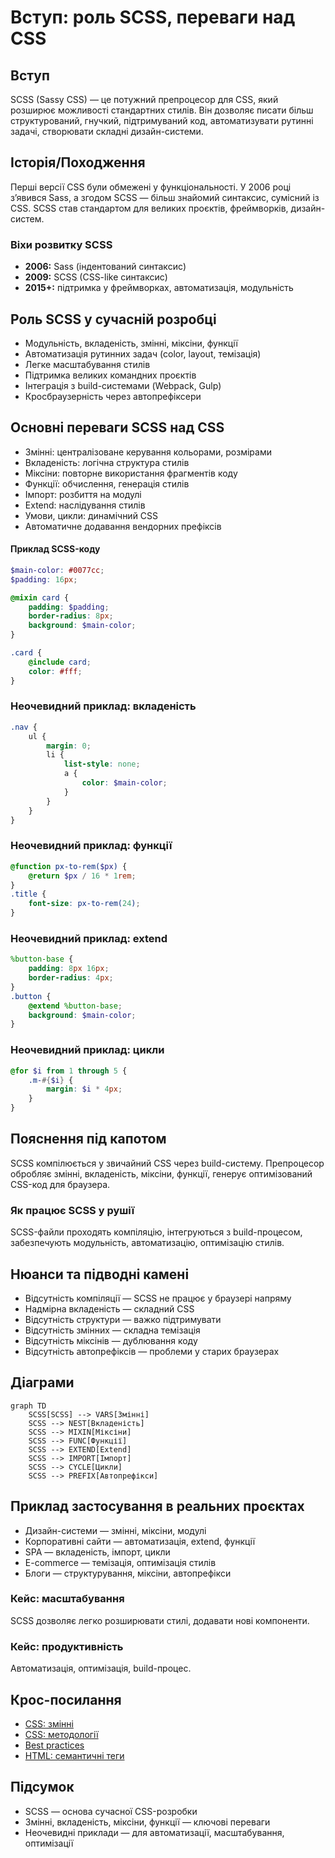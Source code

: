 # Вступ: роль SCSS, переваги над CSS

## Вступ

SCSS (Sassy CSS) — це потужний препроцесор для CSS, який розширює можливості стандартних стилів. Він дозволяє писати більш структурований, гнучкий, підтримуваний код, автоматизувати рутинні задачі, створювати складні дизайн-системи.

## Історія/Походження

Перші версії CSS були обмежені у функціональності. У 2006 році з’явився Sass, а згодом SCSS — більш знайомий синтаксис, сумісний із CSS. SCSS став стандартом для великих проєктів, фреймворків, дизайн-систем.

### Віхи розвитку SCSS

-   **2006:** Sass (індентований синтаксис)
-   **2009:** SCSS (CSS-like синтаксис)
-   **2015+:** підтримка у фреймворках, автоматизація, модульність

## Роль SCSS у сучасній розробці

-   Модульність, вкладеність, змінні, міксіни, функції
-   Автоматизація рутинних задач (color, layout, темізація)
-   Легке масштабування стилів
-   Підтримка великих командних проєктів
-   Інтеграція з build-системами (Webpack, Gulp)
-   Кросбраузерність через автопрефіксери

## Основні переваги SCSS над CSS

-   Змінні: централізоване керування кольорами, розмірами
-   Вкладеність: логічна структура стилів
-   Міксіни: повторне використання фрагментів коду
-   Функції: обчислення, генерація стилів
-   Імпорт: розбиття на модулі
-   Extend: наслідування стилів
-   Умови, цикли: динамічний CSS
-   Автоматичне додавання вендорних префіксів

#### Приклад SCSS-коду

```scss
$main-color: #0077cc;
$padding: 16px;

@mixin card {
    padding: $padding;
    border-radius: 8px;
    background: $main-color;
}

.card {
    @include card;
    color: #fff;
}
```

### Неочевидний приклад: вкладеність

```scss
.nav {
    ul {
        margin: 0;
        li {
            list-style: none;
            a {
                color: $main-color;
            }
        }
    }
}
```

### Неочевидний приклад: функції

```scss
@function px-to-rem($px) {
    @return $px / 16 * 1rem;
}
.title {
    font-size: px-to-rem(24);
}
```

### Неочевидний приклад: extend

```scss
%button-base {
    padding: 8px 16px;
    border-radius: 4px;
}
.button {
    @extend %button-base;
    background: $main-color;
}
```

### Неочевидний приклад: цикли

```scss
@for $i from 1 through 5 {
    .m-#{$i} {
        margin: $i * 4px;
    }
}
```

## Пояснення під капотом

SCSS компілюється у звичайний CSS через build-систему. Препроцесор обробляє змінні, вкладеність, міксіни, функції, генерує оптимізований CSS-код для браузера.

### Як працює SCSS у рушії

SCSS-файли проходять компіляцію, інтегруються з build-процесом, забезпечують модульність, автоматизацію, оптимізацію стилів.

## Нюанси та підводні камені

-   Відсутність компіляції — SCSS не працює у браузері напряму
-   Надмірна вкладеність — складний CSS
-   Відсутність структури — важко підтримувати
-   Відсутність змінних — складна темізація
-   Відсутність міксінів — дублювання коду
-   Відсутність автопрефіксів — проблеми у старих браузерах

## Діаграми

```mermaid
graph TD
    SCSS[SCSS] --> VARS[Змінні]
    SCSS --> NEST[Вкладеність]
    SCSS --> MIXIN[Міксіни]
    SCSS --> FUNC[Функції]
    SCSS --> EXTEND[Extend]
    SCSS --> IMPORT[Імпорт]
    SCSS --> CYCLE[Цикли]
    SCSS --> PREFIX[Автопрефікси]
```

## Приклад застосування в реальних проєктах

-   Дизайн-системи — змінні, міксіни, модулі
-   Корпоративні сайти — автоматизація, extend, функції
-   SPA — вкладеність, імпорт, цикли
-   E-commerce — темізація, оптимізація стилів
-   Блоги — структурування, міксіни, автопрефікси

### Кейс: масштабування

SCSS дозволяє легко розширювати стилі, додавати нові компоненти.

### Кейс: продуктивність

Автоматизація, оптимізація, build-процес.

## Крос-посилання

-   [CSS: змінні](../CSS/07-custom-properties.md)
-   [CSS: методології](../CSS/09-methodologies-scoping.md)
-   [Best practices](../HTML/10-best-practices.md)
-   [HTML: семантичні теги](../HTML/03-semantic-tags.md)

## Підсумок

-   SCSS — основа сучасної CSS-розробки
-   Змінні, вкладеність, міксіни, функції — ключові переваги
-   Неочевидні приклади — для автоматизації, масштабування, оптимізації
